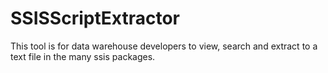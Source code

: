 # SSISScriptExtractor
This tool is for data warehouse developers to view, search and extract to a text file in the many ssis packages.
